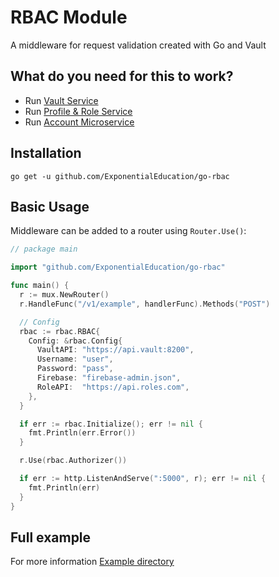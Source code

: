 # RBAC Module

A middleware for request validation created with Go and Vault

## What do you need for this to work?

* Run [Vault Service](https://github.com/braulioinf/vault-poc)
* Run [Profile & Role Service](https://github.com/braulioinf/roles-profiles-microservice)
* Run [Account Microservice](https://github.com/ExponentialEducation/account-microservice)

## Installation

`go get -u github.com/ExponentialEducation/go-rbac`

## Basic Usage

Middleware can be added to a router using `Router.Use()`:

```go
// package main

import "github.com/ExponentialEducation/go-rbac"

func main() {
  r := mux.NewRouter()
  r.HandleFunc("/v1/example", handlerFunc).Methods("POST")

  // Config
  rbac := rbac.RBAC{
    Config: &rbac.Config{
      VaultAPI: "https://api.vault:8200",
      Username: "user",
      Password: "pass",
      Firebase: "firebase-admin.json",
      RoleAPI:  "https://api.roles.com",
    },
  }

  if err := rbac.Initialize(); err != nil {
    fmt.Println(err.Error())
  }

  r.Use(rbac.Authorizer())

  if err := http.ListenAndServe(":5000", r); err != nil {
    fmt.Println(err)
  }
}
```

## Full example

For more information [Example directory](https://github.com/ExponentialEducation/go-rbac/tree/develop/example)
